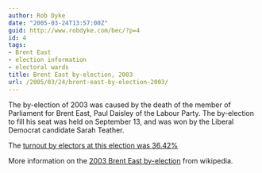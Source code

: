 ```yaml
---
author: Rob Dyke
date: "2005-03-24T13:57:00Z"
guid: http://www.robdyke.com/bec/?p=4
id: 4
tags:
- Brent East
- election information
- electoral wards
title: Brent East by-election, 2003
url: /2005/03/24/brent-east-by-election-2003/
---
```

The by-election of 2003 was caused by the death of the member of Parliament for Brent East, Paul Daisley of the Labour Party. The by-election to fill his seat was held on September 13, and was won by the Liberal Democrat candidate Sarah Teather.

The [turnout by electors at this election was 36.42%](http://www2.brent.gov.uk/elections.nsf/24878f4b00d4f0f68025663c006c7944/cc78a3f1770f34d680256d9d003dbafa!OpenDocument)

More information on the [2003 Brent East by-election](http://en.wikipedia.org/wiki/Brent_East_by-election%2C_2003) from wikipedia.